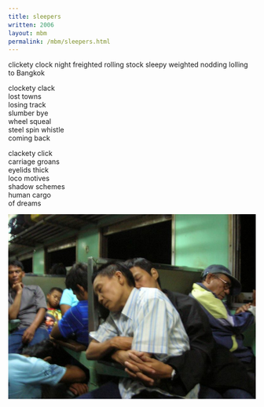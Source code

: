 ```yaml
---
title: sleepers
written: 2006
layout: mbm
permalink: /mbm/sleepers.html
---
```


<div class="poem">
clickety clock  
night freighted  
rolling stock  
sleepy weighted  
nodding  
lolling  
to Bangkok
 
clockety clack  
lost towns  
losing track  
slumber bye  
wheel squeal  
steel spin whistle  
coming back
 
clackety click  
carriage groans  
eyelids thick  
loco motives  
shadow schemes  
human cargo  
of dreams
</div>

!["train to Bangkok"](/assets/images/pilg1/sleepers.jpg "train to Bangkok")
